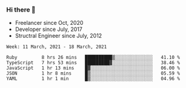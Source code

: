 ### Hi there 👋

- Freelancer since Oct, 2020
- Developer since July, 2017
- Structral Engineer since July, 2012

<!--START_SECTION:waka-->
```text
Week: 11 March, 2021 - 18 March, 2021

Ruby         8 hrs 26 mins   ██████████▒░░░░░░░░░░░░░░   41.10 % 
TypeScript   7 hrs 53 mins   █████████▓░░░░░░░░░░░░░░░   38.46 % 
JavaScript   1 hr 13 mins    █▓░░░░░░░░░░░░░░░░░░░░░░░   06.00 % 
JSON         1 hr 8 mins     █▒░░░░░░░░░░░░░░░░░░░░░░░   05.59 % 
YAML         1 hr 1 min      █▒░░░░░░░░░░░░░░░░░░░░░░░   04.96 % 
```
<!--END_SECTION:waka-->

